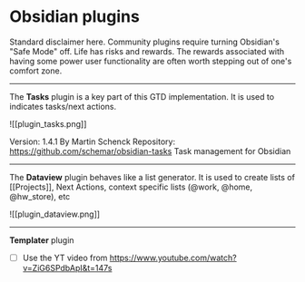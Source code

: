 # Obsidian plugins

Standard disclaimer here.  Community plugins require turning Obsidian's "Safe Mode" off.  Life has risks and rewards.  The rewards associated with having some power user functionality are often worth stepping out of one's comfort zone.

---

The **Tasks** plugin is a key part of this GTD implementation.  It is used to indicates tasks/next actions.

![[plugin_tasks.png]]

 Version: 1.4.1  By  Martin Schenck 
 Repository: https://github.com/schemar/obsidian-tasks
 Task management for Obsidian
 
 ---
 
 The **Dataview** plugin behaves like a list generator.  It is used to create lists of [[Projects]], Next Actions, context specific lists (@work, @home, @hw_store), etc
 
 ![[plugin_dataview.png]]
 
 ---
 
 **Templater** plugin
 - [ ] Use the YT video from https://www.youtube.com/watch?v=ZiG6SPdbApI&t=147s